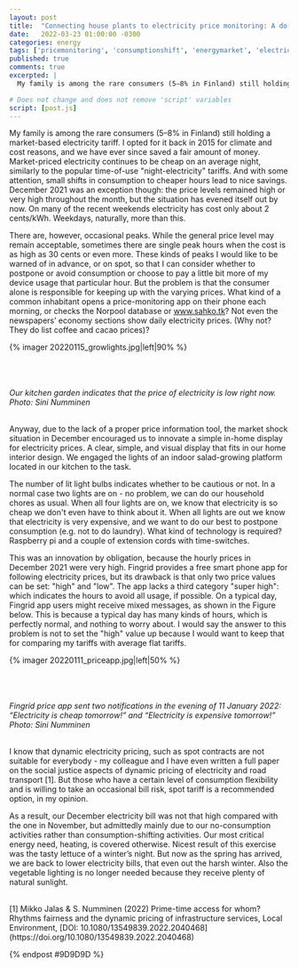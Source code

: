 ```yaml
---
layout: post
title:  "Connecting house plants to electricity price monitoring: A do-it-yourself (DIY) in-home-display (IHD) "
date:   2022-03-23 01:00:00 -0300
categories: energy
tags: ['pricemonitoring', 'consumptionshift', 'energymarket', 'electricity', 'in-home-display', DIY, 'gardening']
published: true
comments: true
excerpted: |
  My family is among the rare consumers (5–8% in Finland) still holding a market-based electricity tariff. I opted for it back in 2015 for climate and cost reasons, and we have ever since saved a fair  amount of money. Market-priced electricity continues to be cheap on an average night, similarly to  the popular time-of-use "night-electricity" tariffs. And with some attention, small shifts in consumption to cheaper hours lead to nice savings. December 2021 was an exception though: the price levels remained high or very high throughout the month, but the situation has evened itself out by now. On many of the recent weekends electricity has cost only about 2 cents/kWh, weekdays a bit more, which is usual.

# Does not change and does not remove 'script' variables
script: [post.js]
---
```

My family is among the rare consumers (5–8% in Finland) still holding a market-based electricity tariff. I opted for it back in 2015 for climate and cost reasons, and we have ever since saved a fair  amount of money. Market-priced electricity continues to be cheap on an average night, similarly to  the popular time-of-use "night-electricity" tariffs. And with some attention, small shifts in consumption to cheaper hours lead to nice savings. December 2021 was an exception though: the price levels remained high or very high throughout the month, but the situation has evened itself out by now. On many of the recent weekends electricity has cost only about 2 cents/kWh. Weekdays, naturally, more than this.

There are, however, occasional peaks. While the general price level may remain acceptable, sometimes there are single peak hours when the cost is as high as 30 cents or even more. These kinds of peaks I would like to be warned of in advance, or on spot, so that I can consider whether to postpone or avoid consumption or choose to pay a little bit more of my device usage that particular hour. But the problem is that the consumer alone is responsible for keeping up with the varying prices. What kind of a common inhabitant opens a price-monitoring app on their phone each morning, or checks the Norpool database or www.sahko.tk? Not even the newspapers’ economy sections  show daily electricity prices. (Why not? They do list coffee and cacao prices)?

{% imager 20220115_growlights.jpg|left|90% %}
<br>
<br>
<br>
<br>
<div style="clear:both;"></div>
<i>Our kitchen garden indicates that the price of electricity is low right now. Photo: Sini Numminen</i>
<div style="clear:both;"></div>
<br>

Anyway, due to the lack of a proper price information tool, the market shock situation in December encouraged us to innovate a simple in-home display for electricity prices. A clear, simple, and visual display that fits in our home interior design. We engaged the lights of an indoor salad-growing platform located in our kitchen to the task.

The number of lit light bulbs indicates whether to be cautious or not. In a normal case two lights are on - no problem, we can do our household chores as usual. When all four lights are on, we know that electricity is so cheap we don't even have to think about it. When all lights are out we know that electricity is very expensive, and we want to do our best  to postpone consumption (e.g. not to do laundry). What kind of technology is required? Raspberry pi and a couple of extension cords with time-switches.

This was an innovation by obligation, because the hourly prices in December 2021 were very high. Fingrid provides a free smart phone app for following electricity prices, but its drawback is that only two price values can be set: "high" and "low". The app lacks a third category "super high": which indicates the hours to avoid all usage, if possible. On a typical day, Fingrid app users might receive  mixed messages, as shown in the Figure below. This is because a typical day has many kinds of hours, which  is perfectly normal, and nothing to worry about. I would say the answer to this problem is not to set the "high" value up because I would want to keep that for comparing my tariffs with average flat tariffs.

{% imager 20220111_priceapp.jpg|left|50% %}
<br>
<br>
<br>
<br>
<div style="clear:both;"></div>
<i>Fingrid price app sent two notifications in the evening of 11 January 2022: “Electricity is cheap tomorrow!” and “Electricity is expensive tomorrow!” Photo: Sini Numminen</i>
<div style="clear:both;"></div>
<br>

I know that dynamic electricity pricing, such as spot contracts are not suitable for everybody - my colleague and I have even written a full paper on the social justice aspects of dynamic pricing of electricity and road transport [1]. But those who have a certain level of consumption flexibility and is willing to take an occasional bill risk, spot tariff is a recommended option, in my opinion.

As a result, our December electricity bill was not that high compared with the one in November, but admittedly mainly due to our no-consumption activities rather than consumption-shifting activities. Our most critical energy need, heating, is covered otherwise. Nicest result of this exercise was the tasty lettuce of a winter’s night. But now as the spring has arrived, we are back to lower electricity bills, that even out the harsh winter. Also the vegetable lighting is no longer needed because they receive plenty of natural sunlight.
<br>
<br>
<div style="clear:both;"></div>
[1]  Mikko Jalas & S. Numminen (2022) Prime-time access for whom? Rhythms fairness and the dynamic pricing of infrastructure services, Local Environment, [DOI: 10.1080/13549839.2022.2040468](https://doi.org/10.1080/13549839.2022.2040468)


{% endpost #9D9D9D %}
